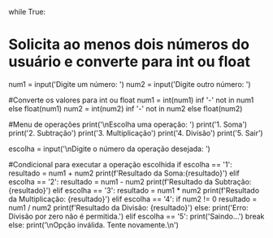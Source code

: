 while True:
  # Solicita ao menos dois números do usuário e converte para int ou float
  num1 = input('Digite um número: ')
  num2 = input('Digite outro número: ')

  #Converte os valores para int ou float
  num1 = int(num1) inf '-' not in num1 else float(num1)
  num2 = int(num2) inf '-' not in num2 else float(num2)

  #Menu de operações
  print('\nEscolha uma operação: ')
  print('1. Soma')
  print('2. Subtração')
  print('3. Multiplicação')
  print('4. Divisão')
  print('5. Sair')

  escolha = input('\nDigite o número da operação desejada: ')

  #Condicional para executar a operação escolhida
  if escolha == '1':
    resultado = num1 + num2
    print(f'Resultado da Soma:{resultado}')
    elif escolha == '2':
      resultado = num1 - num2
      print(f'Resultado da Subtração: {resultado}')
      elif escolha == '3':
        resultado = num1 * num2
        print(f'Resultado da Multiplicação: {resultado}')
        elif escolha == '4':
          if num2 != 0
          resultado = num1 / num2
          print(f'Resultado da Divisão: {resultado}')
          else:
            print('Erro: Divisão por zero não é permitida.')
            elif escolha == '5':
              print('Saindo...')
              break
              else:
                print('\nOpção inválida. Tente novamente.\n')
          

